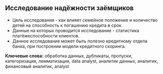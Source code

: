 ## Исследование надёжности заёмщиков
* Цель исследования - как влияет семейное положение и количество детей на способность к погашению кредита в срок. 
* Данные на которых проводится исследование - статистика платёжеспособности клиентов.
* Данное исследование может быть полезно кредитному отдела банка, при построении модели кредитного скоринга.


**Ключевые слова:** обработка данных, дубликаты, пропуски, категоризация, лемматизация, data analyst, аналитик данных, аналитик, финансовый аналитик, analyst
